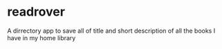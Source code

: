 # readrover
A dirrectory app to save all of title and short description of all the books I have in my home library
